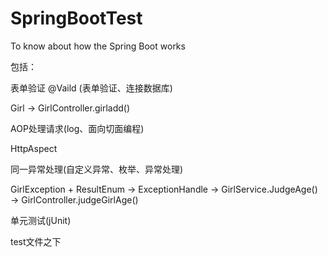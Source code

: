 # SpringBootTest
To know about how the Spring Boot works

包括：

表单验证 @Vaild (表单验证、连接数据库)

Girl → GirlController.girladd()

AOP处理请求(log、面向切面编程)

HttpAspect

同一异常处理(自定义异常、枚举、异常处理)

GirlException + ResultEnum → ExceptionHandle → GirlService.JudgeAge() → GirlController.judgeGirlAge()

单元测试(jUnit)

test文件之下

